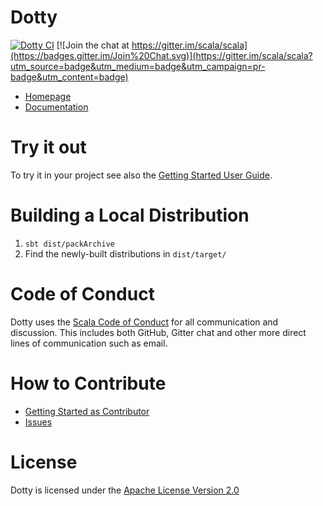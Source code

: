 Dotty
=====
[![Dotty CI](https://github.com/lampepfl/dotty/workflows/Dotty/badge.svg?branch=master)](https://github.com/lampepfl/dotty/actions?query=branch%3Amaster)
[![Join the chat at https://gitter.im/scala/scala](https://badges.gitter.im/Join%20Chat.svg)](https://gitter.im/scala/scala?utm_source=badge&utm_medium=badge&utm_campaign=pr-badge&utm_content=badge)

* [Homepage](https://dotty.epfl.ch)
* [Documentation](https://dotty.epfl.ch/docs)

Try it out
==========
To try it in your project see also the [Getting Started User Guide](https://dotty.epfl.ch/#getting-started).

Building a Local Distribution
=============================
1. `sbt dist/packArchive`
2. Find the newly-built distributions in `dist/target/`

Code of Conduct
===============
Dotty uses the [Scala Code of Conduct](https://www.scala-lang.org/conduct.html)
for all communication and discussion. This includes both GitHub, Gitter chat and
other more direct lines of communication such as email.

How to Contribute
=================
* [Getting Started as Contributor](https://dotty.epfl.ch/docs/contributing/getting-started.html)
* [Issues](https://github.com/lampepfl/dotty/issues?q=is%3Aissue+is%3Aopen+label%3A%22help+wanted%22)

License
=======
Dotty is licensed under the [Apache License Version 2.0](https://www.apache.org/licenses/LICENSE-2.0)
